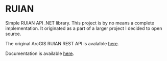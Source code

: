 # RUIAN

Simple RUIAN API .NET library. This project is by no means a complete implementation. It originated as a part of a larger project I decided to open source.

The original ArcGIS RUIAN REST API is avalaIble [here](https://ags.cuzk.cz/arcgis/rest/services/RUIAN).

Documentation is available [here](https://krystofs.github.io/RUIAN/index.html).